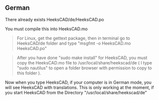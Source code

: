 ## German ##

There already exists HeeksCAD/de/HeeksCAD.po

You must compile this into HeeksCAD.mo

> For Linux, get the gettext package, then in terminal go to HeeksCAD/de folder and type "msgfmt -o HeeksCAD.mo HeeksCAD.po"

> After you have done "sudo make install" for HeeksCAD, you must copy the HeeksCAD.mo file to /usr/local/share/heekscad/de   ( I type "sudo nautilus" to open a folder browser with permission to copy to this folder ).

Now when you type HeeksCAD, if your computer is in German mode, you will see HeeksCAD with translations. This is only working at the moment, if you start HeeksCAD from the Directory "/usr/local/share/heekscad/de"